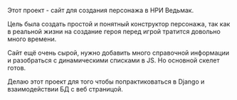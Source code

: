 Этот проект - сайт для создания персонажа в НРИ Ведьмак.

Цель была создать простой и понятный конструктор персонажа, так как в реальной жизни на создание
героя перед игрой тратится довольно много времени.

Сайт ещё очень сырой, нужно добавить много справочной информации и разобраться с 
динамическими списками в JS. Но основной скелет готов.

Делаю этот проект для того чтобы попрактиковаться в Django и взаимодействии БД с веб страницой.
